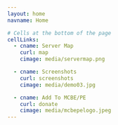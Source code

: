 ```yaml
---
layout: home
navname: Home

# Cells at the bottom of the page
cellLinks:
  - cname: Server Map
    curl: map
    cimage: media/servermap.png

  - cname: Screenshots
    curl: screenshots
    cimage: media/demo03.jpg

  - cname: Add To MCBE/PE
    curl: donate
    cimage: media/mcbepelogo.jpeg
---
```

